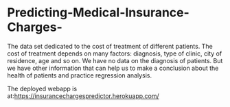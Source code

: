 # Predicting-Medical-Insurance-Charges-
The data set dedicated to the cost of treatment of different patients. The cost of treatment depends on many factors: diagnosis, type of clinic, city of residence, age and so on. We have no data on the diagnosis of patients. But we have other information that can help us to make a conclusion about the health of patients and practice regression analysis.

The deployed webapp is at:https://insurancechargespredictor.herokuapp.com/ 
